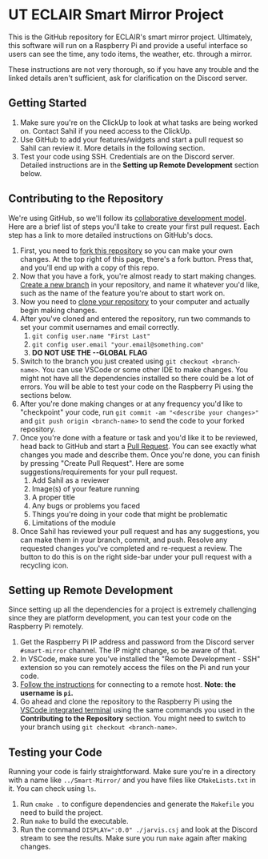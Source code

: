 # UT ECLAIR Smart Mirror Project
This is the GitHub repository for ECLAIR's smart mirror project. Ultimately, this software will run on a Raspberry Pi and provide a useful interface so users can see the time, any todo items, the weather, etc. through a mirror.

These instructions are not very thorough, so if you have any trouble and the linked details aren't sufficient, ask for clarification on the Discord server.

## Getting Started
1. Make sure you're on the ClickUp to look at what tasks are being worked on. Contact Sahil if you need access to the ClickUp.
2. Use GitHub to add your features/widgets and start a pull request so Sahil can review it. More details in the following section.
3. Test your code using SSH. Credentials are on the Discord server. Detailed instructions are in the **Setting up Remote Development** section below.

## Contributing to the Repository
We're using GitHub, so we'll follow its [collaborative development model](https://docs.github.com/en/github/collaborating-with-pull-requests/getting-started/about-collaborative-development-models). Here are a brief list of steps you'll take to create your first pull request. Each step has a link to more detailed instructions on GitHub's docs.
1. First, you need to [fork this repository](https://docs.github.com/en/github/collaborating-with-pull-requests/working-with-forks/about-forks) so you can make your own changes. At the top right of this page, there's a fork button. Press that, and you'll end up with a copy of this repo.
2. Now that you have a fork, you're almost ready to start making changes. [Create a new branch](https://docs.github.com/en/github/collaborating-with-pull-requests/proposing-changes-to-your-work-with-pull-requests/creating-and-deleting-branches-within-your-repository) in your repository, and name it whatever you'd like, such as the name of the feature you're about to start work on.
4. Now you need to [clone your repository](https://docs.github.com/en/repositories/creating-and-managing-repositories/cloning-a-repository) to your computer and actually begin making changes. 
5. After you've cloned and entered the repository, run two commands to set your commit usernames and email correctly.
    1. `git config user.name "First Last"`
    2. `git config user.email "your.email@something.com"`
    3. **DO NOT USE THE --GLOBAL FLAG**
7. Switch to the branch you just created using `git checkout <branch-name>`. You can use VSCode or some other IDE to make changes. You might not have all the dependencies installed so there could be a lot of errors. You will be able to test your code on the Raspberry Pi using the sections below.
8. After you're done making changes or at any frequency you'd like to "checkpoint" your code, run `git commit -am "<describe your changes>"` and `git push origin <branch-name>` to send the code to your forked repository.
9. Once you're done with a feature or task and you'd like it to be reviewed, head back to GitHub and start a [Pull Request](https://docs.github.com/en/github/collaborating-with-pull-requests/proposing-changes-to-your-work-with-pull-requests/creating-a-pull-request-from-a-fork). You can see exactly what changes you made and describe them. Once you're done, you can finish by pressing "Create Pull Request". Here are some suggestions/requirements for your pull request.
     1. Add Sahil as a reviewer
     2. Image(s) of your feature running
     3. A proper title
     4. Any bugs or problems you faced
     5. Things you're doing in your code that might be problematic
     6. Limitations of the module
10. Once Sahil has reviewed your pull request and has any suggestions, you can make them in your branch, commit, and push. Resolve any requested changes you've completed and re-request a review. The button to do this is on the right side-bar under your pull request with a recycling icon.

## Setting up Remote Development
Since setting up all the dependencies for a project is extremely challenging since they are platform development, you can test your code on the Raspberry Pi remotely.
1. Get the Raspberry Pi IP address and password from the Discord server `#smart-mirror` channel. The IP might change, so be aware of that.
2. In VSCode, make sure you've installed the "Remote Development - SSH" extension so you can remotely access the files on the Pi and run your code.
3. [Follow the instructions](https://code.visualstudio.com/docs/remote/ssh#_connect-to-a-remote-host) for connecting to a remote host. **Note: the username is `pi`.**
4. Go ahead and clone the repository to the Raspberry Pi using the [VSCode integrated terminal](https://code.visualstudio.com/docs/editor/integrated-terminal) using the same commands you used in the **Contributing to the Repository** section. You might need to switch to your branch using `git checkout <branch-name>`.

## Testing your Code
Running your code is fairly straightforward. Make sure you're in a directory with a name like `../Smart-Mirror/` and you have files like `CMakeLists.txt` in it. You can check using `ls`.
1. Run `cmake .` to configure dependencies and generate the `Makefile` you need to build the project.
2. Run `make` to build the executable.
3. Run the command `DISPLAY=":0.0" ./jarvis.csj` and look at the Discord stream to see the results. Make sure you run `make` again after making changes.
